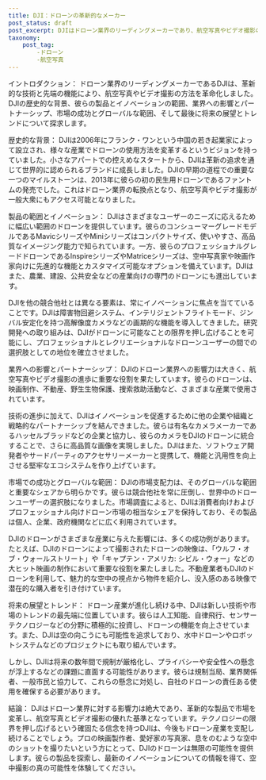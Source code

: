 ```yaml
---
title: DJI：ドローンの革新的なメーカー
post_status: draft
post_excerpt: DJIはドローン業界のリーディングメーカーであり、航空写真やビデオ撮影の方法を革命化しました。最新技術と革新的な機能を備えたDJIは、ドローン市場で品質と信頼性の象徴となっています。この記事では、DJIの歴史的な背景、製品とイノベーションの範囲、業界への影響とパートナーシップ、市場の成功とグローバルな範囲、そして最後に将来の展望とトレンドを探求します。
taxonomy:
    post_tag:
        -ドローン
        -航空写真
---
```

イントロダクション：
ドローン業界のリーディングメーカーであるDJIは、革新的な技術と先端の機能により、航空写真やビデオ撮影の方法を革命化しました。DJIの歴史的な背景、彼らの製品とイノベーションの範囲、業界への影響とパートナーシップ、市場の成功とグローバルな範囲、そして最後に将来の展望とトレンドについて探求します。

歴史的な背景：
DJIは2006年にフランク・ワンという中国の若き起業家によって設立され、様々な産業でドローンの使用方法を変革するというビジョンを持っていました。小さなアパートでの控えめなスタートから、DJIは革新の追求を通じて世界的に認められるブランドに成長しました。DJIの早期の道程での重要な一つのマイルストーンは、2013年に彼らの初の民生用ドローンであるファントムの発売でした。これはドローン業界の転換点となり、航空写真やビデオ撮影が一般大衆にもアクセス可能となりました。

製品の範囲とイノベーション：
DJIはさまざまなユーザーのニーズに応えるために幅広い範囲のドローンを提供しています。彼らのコンシューマーグレードモデルであるMavicシリーズやMiniシリーズはコンパクトサイズ、使いやすさ、高品質なイメージング能力で知られています。一方、彼らのプロフェッショナルグレードドローンであるInspireシリーズやMatriceシリーズは、空中写真家や映画作家向けに先進的な機能とカスタマイズ可能なオプションを備えています。DJIはまた、農業、建設、公共安全などの産業向けの専門のドローンにも進出しています。

DJIを他の競合他社とは異なる要素は、常にイノベーションに焦点を当てていることです。DJIは障害物回避システム、インテリジェントフライトモード、ジンバル安定化を持つ高解像度カメラなどの画期的な機能を導入してきました。研究開発への取り組みは、DJIがドローンに可能なことの限界を押し広げることを可能にし、プロフェッショナルとレクリエーショナルなドローンユーザーの間での選択肢としての地位を確立させました。

業界への影響とパートナーシップ：
DJIのドローン業界への影響力は大きく、航空写真やビデオ撮影の進歩に重要な役割を果たしています。彼らのドローンは、映画制作、不動産、野生生物保護、捜索救助活動など、さまざまな産業で使用されています。

技術の進歩に加えて、DJIはイノベーションを促進するために他の企業や組織と戦略的なパートナーシップを結んできました。彼らは有名なカメラメーカーであるハッセルブラッドなどの企業と協力し、彼らのカメラをDJIのドローンに統合することで、さらに高品質な画像を実現しました。DJIはまた、ソフトウェア開発者やサードパーティのアクセサリーメーカーと提携して、機能と汎用性を向上させる堅牢なエコシステムを作り上げています。

市場での成功とグローバルな範囲：
DJIの市場支配力は、そのグローバルな範囲と重要なシェアから明らかです。彼らは競合他社を常に圧倒し、世界中のドローンユーザーの選択肢になりました。市場調査によると、DJIは消費者向けおよびプロフェッショナル向けドローン市場の相当なシェアを保持しており、その製品は個人、企業、政府機関などに広く利用されています。

DJIのドローンがさまざまな産業に与えた影響には、多くの成功例があります。たとえば、DJIのドローンによって撮影されたドローンの映像は、「ウルフ・オブ・ウォールストリート」や「キャプテン・アメリカ: シビル・ウォー」などの大ヒット映画の制作において重要な役割を果たしました。不動産業者もDJIのドローンを利用して、魅力的な空中の視点から物件を紹介し、没入感のある映像で潜在的な購入者を引き付けています。

将来の展望とトレンド：
ドローン産業が進化し続ける中、DJIは新しい技術や市場のトレンドの最先端に位置しています。彼らは人工知能、自律飛行、センサーテクノロジーなどの分野に積極的に投資し、ドローンの機能を向上させています。また、DJIは空の向こうにも可能性を追求しており、水中ドローンやロボットシステムなどのプロジェクトにも取り組んでいます。

しかし、DJIは将来の数年間で規制が厳格化し、プライバシーや安全性への懸念が浮上するなどの課題に直面する可能性があります。彼らは規制当局、業界関係者、一般市民と協力して、これらの懸念に対処し、自社のドローンの責任ある使用を確保する必要があります。

結論：
DJIはドローン業界に対する影響力は絶大であり、革新的な製品で市場を変革し、航空写真とビデオ撮影の優れた基準となっています。テクノロジーの限界を押し広げるという確固たる信念を持つDJIは、今後もドローン産業を支配し続けることでしょう。プロの映画製作者、愛好家の写真家、息をのむような空中のショットを撮りたいという方にとって、DJIのドローンは無限の可能性を提供します。彼らの製品を探索し、最新のイノベーションについての情報を得て、空中撮影の真の可能性を体験してください。